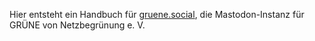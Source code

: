 Hier entsteht ein Handbuch für [gruene.social](https://gruene.social/), die Mastodon-Instanz für GRÜNE von Netzbegrünung e. V.
